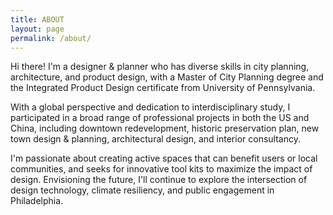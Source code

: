 ```yaml
---
title: ABOUT
layout: page
permalink: /about/
---
```


Hi there! I'm a designer & planner who has diverse skills in city planning, architecture, and product design, with a Master of City Planning degree and the Integrated Product Design certificate from University of Pennsylvania. 

With a global perspective and dedication to interdisciplinary study, I participated in a broad range of professional projects in both the US and China, including downtown redevelopment, historic preservation plan, new town design & planning, architectural design, and interior consultancy. 

I'm passionate about creating active spaces that can benefit users or local communities, and seeks for innovative tool kits to maximize the impact of design. Envisioning the future, I'll continue to explore the intersection of design technology, climate resiliency, and public engagement in Philadelphia.
